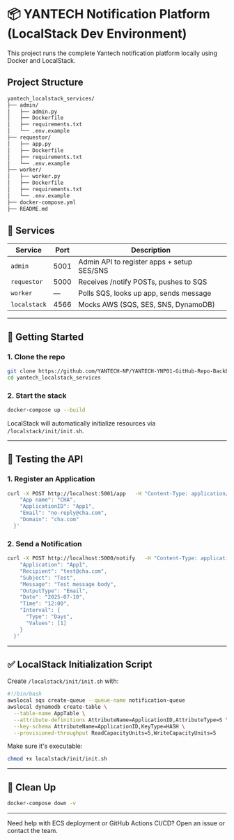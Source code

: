 # 📦 YANTECH Notification Platform (LocalStack Dev Environment)

This project runs the complete Yantech notification platform locally using Docker and LocalStack.

## Project Structure

```bash
yantech_localstack_services/
├── admin/
│   ├── admin.py
│   ├── Dockerfile
│   ├── requirements.txt
│   └── .env.example
├── requestor/
│   ├── app.py
│   ├── Dockerfile
│   ├── requirements.txt
│   └── .env.example
├── worker/
│   ├── worker.py
│   ├── Dockerfile
│   ├── requirements.txt
│   └── .env.example
├── docker-compose.yml
├── README.md

```

## 📁 Services

| Service     | Port  | Description                              |
|-------------|-------|------------------------------------------|
| `admin`     | 5001  | Admin API to register apps + setup SES/SNS |
| `requestor` | 5000  | Receives /notify POSTs, pushes to SQS     |
| `worker`    | —     | Polls SQS, looks up app, sends message    |
| `localstack`| 4566  | Mocks AWS (SQS, SES, SNS, DynamoDB)       |

---

## 🚀 Getting Started

### 1. Clone the repo

```bash
git clone https://github.com/YANTECH-NP/YANTECH-YNP01-GitHub-Repo-BackEnd.git
cd yantech_localstack_services
```

### 2. Start the stack

```bash
docker-compose up --build
```

LocalStack will automatically initialize resources via `/localstack/init/init.sh`.

---

## 🧪 Testing the API

### 1. Register an Application

```bash
curl -X POST http://localhost:5001/app   -H "Content-Type: application/json"   -d '{
    "App name": "CHA",
    "ApplicationID": "App1",
    "Email": "no-reply@cha.com",
    "Domain": "cha.com"
  }'
```

### 2. Send a Notification

```bash
curl -X POST http://localhost:5000/notify   -H "Content-Type: application/json"   -d '{
    "Application": "App1",
    "Recipient": "test@cha.com",
    "Subject": "Test",
    "Message": "Test message body",
    "OutputType": "Email",
    "Date": "2025-07-10",
    "Time": "12:00",
    "Interval": {
      "Type": "Days",
      "Values": [1]
    }
  }'
```

---

## ✅ LocalStack Initialization Script

Create `/localstack/init/init.sh` with:

```bash
#!/bin/bash
awslocal sqs create-queue --queue-name notification-queue
awslocal dynamodb create-table \
  --table-name AppTable \
  --attribute-definitions AttributeName=ApplicationID,AttributeType=S \
  --key-schema AttributeName=ApplicationID,KeyType=HASH \
  --provisioned-throughput ReadCapacityUnits=5,WriteCapacityUnits=5
```

Make sure it's executable:
```bash
chmod +x localstack/init/init.sh
```

---

## 🧼 Clean Up

```bash
docker-compose down -v
```

---

Need help with ECS deployment or GitHub Actions CI/CD? Open an issue or contact the team.

